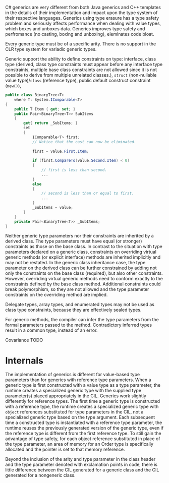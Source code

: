 C# generics are very different from both Java generics and C++ templates in the details of their implementation and impact upon the type system of their respective languages. Generics using type erasure has a type safety problem and seriously affects performance when dealing with value types, which boxes and unboxes data. Generics improves type safety and perfromance (no casting, boxing and unboxing), eleminates code bloat.

Every generic type must be of a specific arity. There is no support in the CLR type system for variadic generic types.

Generic support the ability to define constraints on type: interface, class type (derived, class type constraints must appear before any interface type constraints, multiple base class constraints are not allowed since it is not possible to derive from multiple unrelated classes.), `struct` (non-nullable value type)/`class` (reference type), public default construct constraint (`new()`), 

```csharp
public class BinaryTree<T>
    where T: System.IComparable<T>
{
    public T Item { get; set; }
    public Pair<BinaryTree<T>> SubItems
    {
        get{ return _SubItems; }
        set
        {
            IComparable<T> first;
            // Notice that the cast can now be eliminated.
            
            first = value.First.Item;
                    
            if (first.CompareTo(value.Second.Item) < 0)
            {
                // first is less than second.
                ...
            }
            else
            {
                // second is less than or equal to first.
                ...
            }
            _SubItems = value;
        }
    }
    private Pair<BinaryTree<T>> _SubItems;
}
```

Neither generic type parameters nor their constraints are inherited by a derived class. The type parameters must have equal (or stronger) constraints as those on the base class. In contrast to the situation with type parameters declared on a generic class, constraints on overriding virtual generic methods (or explicit interface) methods are inherited implicitly and may not be restated. In the generic class inheritance case, the type parameter on the derived class can be further constrained by adding not only the constraints on the base class (required), but also other constraints. However, overriding virtual generic methods need to conform exactly to the constraints defined by the base class method. Additional constraints could break polymorphism, so they are not allowed and the type parameter constraints on the overriding method are implied.

Delegate types, array types, and enumerated types may not be used as class type constraints, because they are effectively sealed types.

For generic methods, the compiler can infer the type parameters from the formal parameters passed to the method. Contradictory inferred types result in a common type, instead of an error.

Covariance TODO

# Internals

The implementation of generics is different for value-based type parameters than for generics with reference type parameters. When a generic type is first constructed with a value type as a type parameter, the runtime creates a specialized generic type with the supplied type parameter(s) placed appropriately in the CIL. Generics work slightly differently for reference types. The first time a generic type is constructed with a reference type, the runtime creates a specialized generic type with `object` references substituted for type parameters in the CIL, not a specialized generic type based on the type argument. Each subsequent time a constructed type is instantiated with a reference type parameter, the runtime reuses the previously generated version of the generic type, even if the reference type is different from the first reference type. To still gain the advantage of type safety, for each object reference substituted in place of the type parameter, an area of memory for an Order type is specifically allocated and the pointer is set to that memory reference.

Beyond the inclusion of the arity and type parameter in the class header and the type parameter denoted with exclamation points in code, there is little difference between the CIL generated for a generic class and the CIL generated for a nongeneric class.


